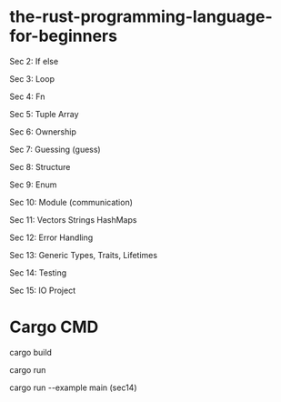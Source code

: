 # the-rust-programming-language-for-beginners

Sec 2: If else

Sec 3: Loop

Sec 4: Fn

Sec 5: Tuple Array

Sec 6: Ownership

Sec 7: Guessing (guess)

Sec 8: Structure

Sec 9: Enum

Sec 10: Module (communication)

Sec 11: Vectors Strings HashMaps

Sec 12: Error Handling

Sec 13: Generic Types, Traits, Lifetimes

Sec 14: Testing

Sec 15: IO Project

# Cargo CMD

cargo build

cargo run

cargo run --example main (sec14)
